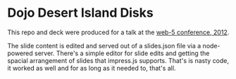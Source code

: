 Dojo Desert Island Disks
========================

This repo and deck were produced for a talk at the [web-5 conference, 2012](http://web-5.org/). 

The slide content is edited and served out of a slides.json file via a node-powered server. 
There's a simple editor for slide edits and getting the spacial arrangement of slides that impress.js supports. That's is nasty code, it worked as well and for as long as it needed to, that's all. 


